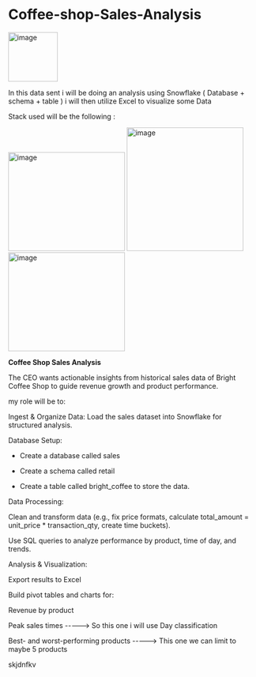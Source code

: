 # Coffee-shop-Sales-Analysis                

<img width="100" height="100" alt="image" src="https://github.com/user-attachments/assets/8b5a2964-f109-4ca0-8c88-175ed8da1f30" />

In this data sent i will be doing an analysis using Snowflake ( Database + schema + table ) i will then utilize Excel to visualize some Data


Stack used will be the following :

<img width="236" height="200" alt="image" src="https://github.com/user-attachments/assets/d5c607b2-f6f7-4383-89d2-95fc02c13ca8" />

<img width="236" height="250" alt="image" src="https://github.com/user-attachments/assets/b84f08b0-6439-40f2-8744-faf950220047" />

<img width="236" height="200" alt="image" src="https://github.com/user-attachments/assets/7a97d998-11d3-4e17-bfd9-47b820b503c7" />


   **Coffee Shop Sales Analysis** 

The CEO wants actionable insights from historical sales data of Bright Coffee Shop to guide revenue growth and product performance.

my role will be to:

Ingest & Organize Data: Load the sales dataset into Snowflake for structured analysis.

Database Setup:

* Create a database called sales

* Create a schema called retail

* Create a table called bright_coffee to store the data.

Data Processing:

Clean and transform data (e.g., fix price formats, calculate total_amount = unit_price * transaction_qty, create time buckets).

Use SQL queries to analyze performance by product, time of day, and trends.

Analysis & Visualization:

Export results to Excel

Build pivot tables and charts for:

Revenue by product

Peak sales times -----> So this one  i will use Day classification

Best- and worst-performing products -----> This one we can limit to maybe 5 products<br> 




skjdnfkv




